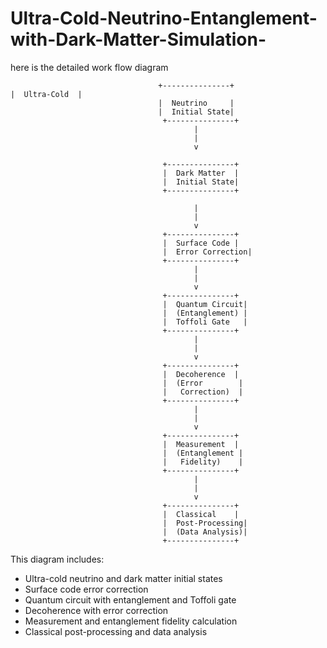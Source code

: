 # Ultra-Cold-Neutrino-Entanglement-with-Dark-Matter-Simulation-
here is the detailed work flow diagram 

      
                                     +---------------+                                                        |  Ultra-Cold  |
                                     |  Neutrino     |
                                     |  Initial State|
                                      +---------------+                                     
                                             |
                                             |
                                             v
  
                                      +---------------+
                                      |  Dark Matter  |
                                      |  Initial State|
                                      +---------------+
 
                                             |
                                             |
                                             v
                                      +---------------+
                                      |  Surface Code |
                                      |  Error Correction|
                                      +---------------+
                                             |
                                             |
                                             v
                                      +---------------+
                                      |  Quantum Circuit|
                                      |  (Entanglement) |
                                      |  Toffoli Gate   |
                                      +---------------+
                                             |
                                             |
                                             v
                                      +---------------+
                                      |  Decoherence  |
                                      |  (Error        |
                                      |   Correction)  |
                                      +---------------+
                                             |
                                             |
                                             v
                                      +---------------+
                                      |  Measurement  |
                                      |  (Entanglement |
                                      |   Fidelity)    |
                                      +---------------+
                                             |
                                             |
                                             v
                                      +---------------+
                                      |  Classical    |
                                      |  Post-Processing|
                                      |  (Data Analysis)|
                                      +---------------+

 This diagram includes:

- Ultra-cold neutrino and dark matter initial states
- Surface code error correction
- Quantum circuit with entanglement and Toffoli gate
- Decoherence with error correction
- Measurement and entanglement fidelity calculation
- Classical post-processing and data analysis                                     
